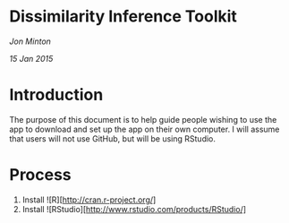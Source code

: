# Dissimilarity Inference Toolkit
*Jon Minton*

*15 Jan 2015*

# Introduction
The purpose of this document is to help guide people wishing to use the app to download and set up the app on their own computer. 
I will assume that users will not use GitHub, but will be using RStudio. 

# Process
1. Install ![R][http://cran.r-project.org/]
2. Install ![RStudio][http://www.rstudio.com/products/RStudio/]

